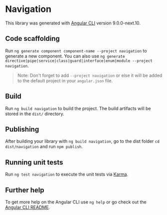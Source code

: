 # Navigation

This library was generated with [Angular CLI](https://github.com/angular/angular-cli) version 9.0.0-next.10.

## Code scaffolding

Run `ng generate component component-name --project navigation` to generate a new component. You can also use `ng generate directive|pipe|service|class|guard|interface|enum|module --project navigation`.
> Note: Don't forget to add `--project navigation` or else it will be added to the default project in your `angular.json` file. 

## Build

Run `ng build navigation` to build the project. The build artifacts will be stored in the `dist/` directory.

## Publishing

After building your library with `ng build navigation`, go to the dist folder `cd dist/navigation` and run `npm publish`.

## Running unit tests

Run `ng test navigation` to execute the unit tests via [Karma](https://karma-runner.github.io).

## Further help

To get more help on the Angular CLI use `ng help` or go check out the [Angular CLI README](https://github.com/angular/angular-cli/blob/master/README.md).
